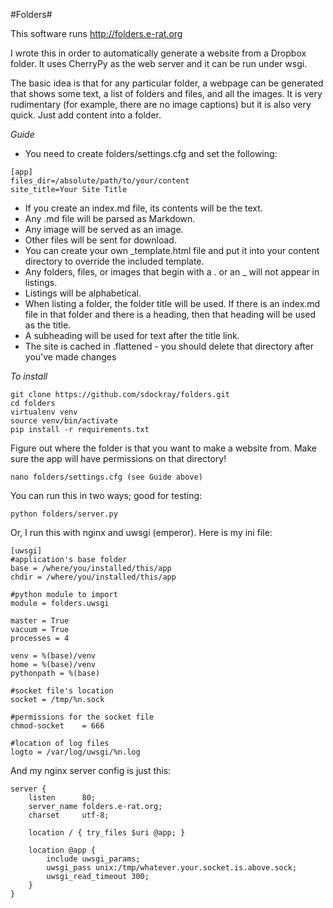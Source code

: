 #Folders#

This software runs http://folders.e-rat.org

I wrote this in order to automatically generate a website from a Dropbox folder.
It uses CherryPy as the web server and it can be run under wsgi. 

The basic idea is that for any particular folder, a webpage can be generated that shows some text, a list of folders and files, and all the images. It is very rudimentary (for example, there are no image captions) but it is also very quick. Just add content into a folder.

_Guide_
+ You need to create folders/settings.cfg and set the following:
```
[app]
files_dir=/absolute/path/to/your/content
site_title=Your Site Title
```
+ If you create an index.md file, its contents will be the text.
+ Any .md file will be parsed as Markdown.
+ Any image will be served as an image.
+ Other files will be sent for download.
+ You can create your own _template.html file and put it into your content directory to override the included template.
+ Any folders, files, or images that begin with a . or an _ will not appear in listings.
+ Listings will be alphabetical.
+ When listing a folder, the folder title will be used. If there is an index.md file in that folder and there is a heading, then that heading will be used as the title.
+ A subheading will be used for text after the title link.
+ The site is cached in .flattened - you should delete that directory after you've made changes 


_To install_
```
git clone https://github.com/sdockray/folders.git
cd folders
virtualenv venv
source venv/bin/activate
pip install -r requirements.txt
```
Figure out where the folder is that you want to make a website from.
Make sure the app will have permissions on that directory!
```
nano folders/settings.cfg (see Guide above)
```
You can run this in two ways; good for testing:
```
python folders/server.py
```
Or, I run this with nginx and uwsgi (emperor). Here is my ini file:
```
[uwsgi]
#application's base folder
base = /where/you/installed/this/app
chdir = /where/you/installed/this/app

#python module to import
module = folders.uwsgi

master = True
vacuum = True
processes = 4

venv = %(base)/venv
home = %(base)/venv
pythonpath = %(base)

#socket file's location
socket = /tmp/%n.sock

#permissions for the socket file
chmod-socket    = 666

#location of log files
logto = /var/log/uwsgi/%n.log
```
And my nginx server config is just this:
```
server {
    listen      80;
    server_name folders.e-rat.org;
    charset     utf-8;

    location / { try_files $uri @app; }

    location @app {
        include uwsgi_params;
        uwsgi_pass unix:/tmp/whatever.your.socket.is.above.sock;
        uwsgi_read_timeout 300;
    }
}
```